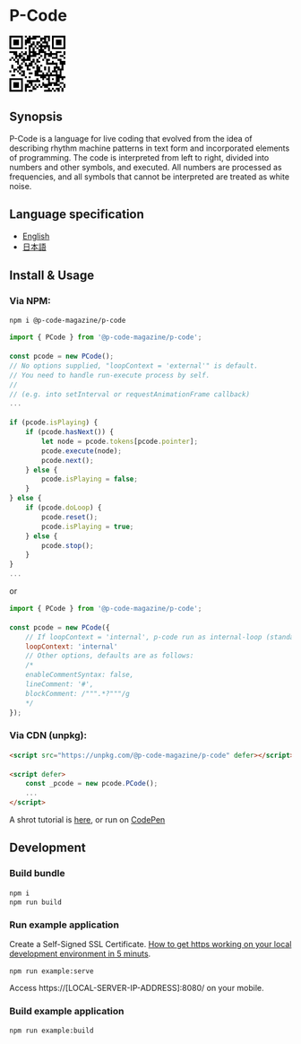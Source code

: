 # P-Code

<a href="https://p-code-magazine.github.io/"><img src="./P-QR-Code.png" width="100"></a>

## Synopsis

P-Code is a language for live coding that evolved from the idea of describing rhythm machine patterns in text form and incorporated elements of programming. The code is interpreted from left to right, divided into numbers and other symbols, and executed. All numbers are processed as frequencies, and all symbols that cannot be interpreted are treated as white noise.

## Language specification

- [English](/LANGSPEC.md)
- [日本語](/LANGSPEC_JA.md)

## Install & Usage

### Via NPM:

```shellscript
npm i @p-code-magazine/p-code
```

```javascript
import { PCode } from '@p-code-magazine/p-code';

const pcode = new PCode();
// No options supplied, "loopContext = 'external'" is default.
// You need to handle run-execute process by self.
//
// (e.g. into setInterval or requestAnimationFrame callback)
...

if (pcode.isPlaying) {
    if (pcode.hasNext()) {
        let node = pcode.tokens[pcode.pointer];
        pcode.execute(node);
        pcode.next();
    } else {
        pcode.isPlaying = false;
    }
} else {
    if (pcode.doLoop) {
        pcode.reset();
        pcode.isPlaying = true;
    } else {
        pcode.stop();
    }
}
...
```

or

```javascript
import { PCode } from '@p-code-magazine/p-code';

const pcode = new PCode({
    // If loopContext = 'internal', p-code run as internal-loop (standalone) mode.
    loopContext: 'internal'
    // Other options, defaults are as follows:
    /*
    enableCommentSyntax: false,
    lineComment: '#',
    blockComment: /""".*?"""/g
    */
});
```

### Via CDN (unpkg):

```html
<script src="https://unpkg.com/@p-code-magazine/p-code" defer></script>

<script defer>
    const _pcode = new pcode.PCode();
    ...
</script>
```

A shrot tutorial is [here](examples/tutorial.html), or run on [CodePen](https://codepen.io/inafact/pen/vYNZgMx)


## Development

### Build bundle

```
npm i
npm run build
```

### Run example application

Create a Self-Signed SSL Certificate. [How to get https working on your local development environment in 5 minuts](https://www.freecodecamp.org/news/how-to-get-https-working-on-your-local-development-environment-in-5-minutes-7af615770eec/).

```
npm run example:serve
```

Access https://[LOCAL-SERVER-IP-ADDRESS]:8080/ on your mobile.

### Build example application

```
npm run example:build
```
